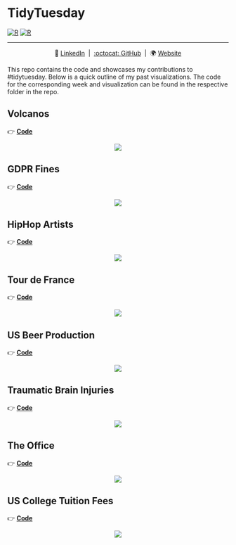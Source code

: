 # TidyTuesday

[![R](https://img.shields.io/badge/Project-Build%20with%20♥-blue?style=for-the-badge&logo=R)](https://github.com/dennis-hammerschmidt/tidy_tuesday)
[![R](https://img.shields.io/badge/Powered%20By-Tidyverse-blue?style=for-the-badge&logo=R)](https://github.com/dennis-hammerschmidt/tidy_tuesday)

---

<div align="center">

:necktie: [LinkedIn][LinkedIn]&nbsp;&nbsp;|&nbsp;&nbsp;[:octocat: GitHub][GitHub]&nbsp;&nbsp;|&nbsp;&nbsp;:earth_africa: [Website][Website]

</div>

<!--
Quick Link 
-->

[LinkedIn]:https://www.linkedin.com/in/dennis-hammerschmidt/
[GitHub]:https://github.com/dennis-hammerschmidt/
[Website]:https://dennis-hammerschmidt.rbind.io/

This repo contains the code and showcases my contributions to #tidytuesday. Below is a quick outline of my past visualizations. The code for the corresponding week and visualization can be found in the respective folder in the repo.

## Volcanos

:point_right: **[Code](week20_2020/2020_W20_Volcano.R)** 

<p align="center">
  <img src="week20_2020/final_graph.png">
</p>

## GDPR Fines

:point_right: **[Code](week16_2020/2020_W17_GDPR.R)** 

<p align="center">
  <img src="week17_2020/final_graph.png">
</p>

## HipHop Artists

:point_right: **[Code](week16_2020/2020_W16_HipHop.R)** 

<p align="center">
  <img src="week16_2020/final_graph.png">
</p>

## Tour de France

:point_right: **[Code](week15_2020/2020_W15_TDF.R)** 

<p align="center">
  <img src="week15_2020/final_graph.png">
</p>

## US Beer Production

:point_right: **[Code](week14_2020/2020_W14_Beer.R)** 

<p align="center">
  <img src="week14_2020/final_graph.png">
</p>

## Traumatic Brain Injuries

:point_right: **[Code](week13_2020/2020_W13_TBI.Rmd)** 

<p align="center">
  <img src="week13_2020/TidyTuesday_CDC.gif">
</p>

## The Office

:point_right: **[Code](week12_2020/2020_W12_The_Office.R)** 

<p align="center"> 
  <img src="week12_2020/boxplot.png">
</p>

## US College Tuition Fees

:point_right: **[Code](week11_2020/2020_W11_Tuition_Data.R)** 

<p align="center">
  <img src="week11_2020/final_plot.png">
</p>
